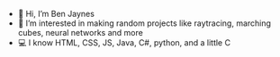 - 👋 Hi, I’m Ben Jaynes
- 👀 I’m interested in making random projects like raytracing, marching cubes, neural networks and more
- 💻 I know HTML, CSS, JS, Java, C#, python, and a little C

<!---
mojo626/mojo626 is a ✨ special ✨ repository because its `README.md` (this file) appears on your GitHub profile.
You can click the Preview link to take a look at your changes.
--->
